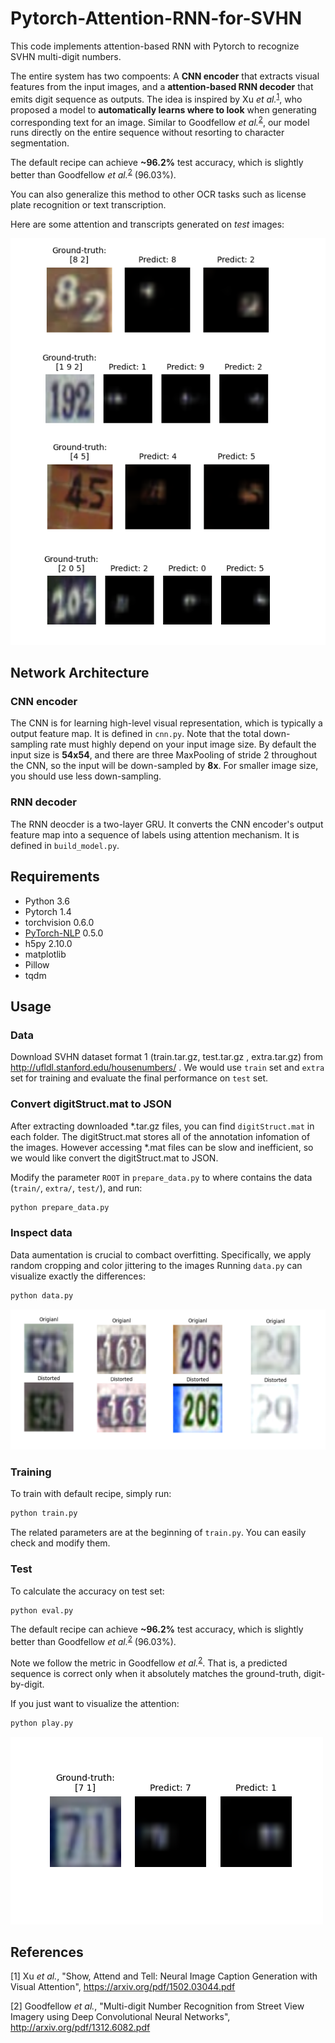 # Pytorch-Attention-RNN-for-SVHN
This code implements attention-based RNN with Pytorch to recognize SVHN multi-digit numbers.

The entire system has two compoents: A **CNN encoder** that extracts visual features from the input images, and a **attention-based RNN decoder** that emits digit sequence as outputs.
The idea is inspired by Xu _et al._<sup>[1](#References)</sup>, who proposed a model to **automatically learns where to look** when generating corresponding text for an image.
Similar to Goodfellow _et al._<sup>[2](#References)</sup>, our model runs directly on the entire sequence without resorting to character segmentation.

The default recipe can achieve **~96.2%** test accuracy, which is slightly better than Goodfellow _et al._<sup>[2](#References)</sup> (96.03%).

You can also generalize this method to other OCR tasks such as license plate recognition or text transcription.

Here are some attention and transcripts generated on _test_ images:

![](./img/Figure_1.png)

## Network Architecture
### CNN encoder
The CNN is for learning high-level visual representation, which is typically a output feature map.
It is defined in `cnn.py`.
Note that the total down-sampling rate must highly depend on your input image size.
By default the input size is **54x54**, and there are three MaxPooling of stride 2 throughout the CNN, so the input will be down-sampled by **8x**.
For smaller image size, you should use less down-sampling.

### RNN decoder
The RNN deocder is a two-layer GRU. It converts the CNN encoder's output feature map into a sequence of labels using attention mechanism.
It is defined in `build_model.py`.

## Requirements
* Python 3.6
* Pytorch 1.4
* torchvision 0.6.0
* [PyTorch-NLP](https://github.com/PetrochukM/PyTorch-NLP) 0.5.0
* h5py 2.10.0
* matplotlib
* Pillow
* tqdm

## Usage
### Data
Download SVHN dataset format 1 (train.tar.gz, test.tar.gz , extra.tar.gz) from http://ufldl.stanford.edu/housenumbers/ .
We would use `train` set and `extra` set for training and evaluate the final performance on `test` set.

### Convert digitStruct.mat to JSON
After extracting downloaded *.tar.gz files, you can find `digitStruct.mat` in each folder.
The digitStruct.mat stores all of the annotation infomation of the images.
However accessing *.mat files can be slow and inefficient, so we would like convert the digitStruct.mat to JSON.

Modify the parameter `ROOT` in `prepare_data.py` to where contains the data (`train/`, `extra/`, `test/`), and run:

```bash
python prepare_data.py
```

### Inspect data
Data aumentation is crucial to combact overfitting.
Specifically, we apply random cropping and color jittering to the images
Running `data.py` can visualize exactly the differences:
```bash
python data.py
```
![](./img/aug.png)
### Training
To train with default recipe, simply run:
```bash
python train.py
```
The related parameters are at the beginning of `train.py`. You can easily check and modify them.

### Test
To calculate the accuracy on test set:
```bash
python eval.py
```
The default recipe can achieve **~96.2%** test accuracy, which is slightly better than Goodfellow _et al._<sup>[2](#References)</sup> (96.03%).

Note we follow the metric in Goodfellow _et al._<sup>[2](#References)</sup>.
That is, a predicted sequence is correct only when it absolutely matches the ground-truth, digit-by-digit.

If you just want to visualize the attention:
```bash
python play.py
```
![](./img/Figure_2.png)

## References
[1] Xu _et al._, "Show, Attend and Tell: Neural Image Caption Generation with Visual Attention",
https://arxiv.org/pdf/1502.03044.pdf

[2] Goodfellow _et al._, "Multi-digit Number Recognition from Street View Imagery using Deep Convolutional Neural Networks",
http://arxiv.org/pdf/1312.6082.pdf


